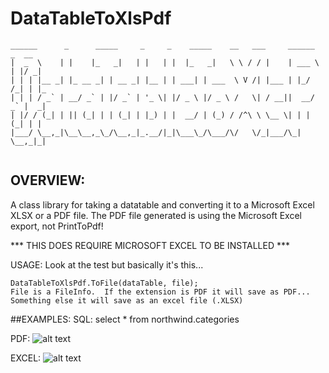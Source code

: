 # DataTableToXlsPdf
```
______      _      _____     _     _    _____    __   ___     ______   _  __ 
|  _  \    | |    |_   _|   | |   | |  |_   _|   \ \ / / |    | ___ \ | |/ _|
| | | |__ _| |_ __ _| | __ _| |__ | | ___| | ___  \ V /| |___ | |_/ /_| | |_ 
| | | / _` | __/ _` | |/ _` | '_ \| |/ _ \ |/ _ \ /   \| / __||  __/ _` |  _|
| |/ / (_| | || (_| | | (_| | |_) | |  __/ | (_) / /^\ \ \__ \| | | (_| | |  
|___/ \__,_|\__\__,_\_/\__,_|_.__/|_|\___\_/\___/\/   \/_|___/\_|  \__,_|_|  
                                                                                                                                                         
```

## OVERVIEW:
A class library for taking a datatable and converting it to a Microsoft Excel XLSX or a PDF file.  The PDF file generated is using the Microsoft Excel export, not PrintToPdf!

*** THIS DOES REQUIRE MICROSOFT EXCEL TO BE INSTALLED ***

USAGE:
Look at the test but basically it's this...
```
DataTableToXlsPdf.ToFile(dataTable, file);
File is a FileInfo.  If the extension is PDF it will save as PDF...  Something else it will save as an excel file (.XLSX)
```

##EXAMPLES:
SQL:
select * from northwind.categories

PDF:
![alt text](https://raw.githubusercontent.com/dshifflet/DatatableToXlsPdfTools/blob/master/pdf_example.png "Example Screen Shot")

EXCEL:
![alt text](https://raw.githubusercontent.com/dshifflet/DatatableToXlsPdfTools/blob/master/excel_example.png "Example Screen Shot")